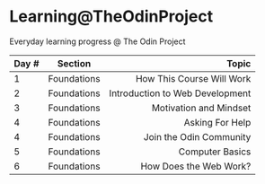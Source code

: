 # Learning@TheOdinProject

Everyday learning progress @ The Odin Project

| Day #  |      Section      |  Topic |
|----------|:-------------:|------:|
| 1 | Foundations | How This Course Will Work  |
| 2 | Foundations | Introduction to Web Development |
| 3 | Foundations | Motivation and Mindset |
| 4 | Foundations | Asking For Help |
| 4 | Foundations | Join the Odin Community |
| 5 | Foundations | Computer Basics |
| 6 | Foundations | How Does the Web Work? |
